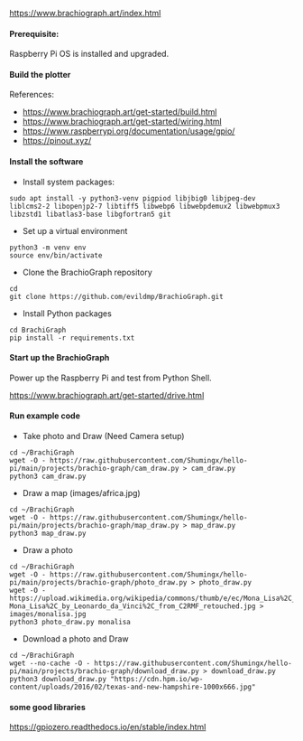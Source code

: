 https://www.brachiograph.art/index.html

#### Prerequisite:
Raspberry Pi OS is installed and upgraded.

#### Build the plotter

References:

- https://www.brachiograph.art/get-started/build.html
- https://www.brachiograph.art/get-started/wiring.html
- https://www.raspberrypi.org/documentation/usage/gpio/
- https://pinout.xyz/

#### Install the software
- Install system packages:
```
sudo apt install -y python3-venv pigpiod libjbig0 libjpeg-dev liblcms2-2 libopenjp2-7 libtiff5 libwebp6 libwebpdemux2 libwebpmux3 libzstd1 libatlas3-base libgfortran5 git
```
- Set up a virtual environment
```
python3 -m venv env
source env/bin/activate
```
- Clone the BrachioGraph repository
```
cd
git clone https://github.com/evildmp/BrachioGraph.git
```
- Install Python packages
```
cd BrachiGraph
pip install -r requirements.txt
```

#### Start up the BrachioGraph

Power up the Raspberry Pi and test from Python Shell.

https://www.brachiograph.art/get-started/drive.html

#### Run example code
- Take photo and Draw (Need Camera setup)
```
cd ~/BrachiGraph
wget -O - https://raw.githubusercontent.com/Shumingx/hello-pi/main/projects/brachio-graph/cam_draw.py > cam_draw.py
python3 cam_draw.py
```

- Draw a map (images/africa.jpg)
```
cd ~/BrachiGraph
wget -O - https://raw.githubusercontent.com/Shumingx/hello-pi/main/projects/brachio-graph/map_draw.py > map_draw.py
python3 map_draw.py
```

- Draw a photo
```
cd ~/BrachiGraph
wget -O - https://raw.githubusercontent.com/Shumingx/hello-pi/main/projects/brachio-graph/photo_draw.py > photo_draw.py
wget -O - https://upload.wikimedia.org/wikipedia/commons/thumb/e/ec/Mona_Lisa%2C_by_Leonardo_da_Vinci%2C_from_C2RMF_retouched.jpg/600px-Mona_Lisa%2C_by_Leonardo_da_Vinci%2C_from_C2RMF_retouched.jpg > images/monalisa.jpg
python3 photo_draw.py monalisa
```

- Download a photo and Draw
```
cd ~/BrachiGraph
wget --no-cache -O - https://raw.githubusercontent.com/Shumingx/hello-pi/main/projects/brachio-graph/download_draw.py > download_draw.py
python3 download_draw.py "https://cdn.hpm.io/wp-content/uploads/2016/02/texas-and-new-hampshire-1000x666.jpg"
```








#### some good libraries
https://gpiozero.readthedocs.io/en/stable/index.html
